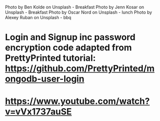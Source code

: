 Photo by Ben Kolde on Unsplash - Breakfast
Photo by Jenn Kosar on Unsplash - Breakfast
Photo by Oscar Nord on Unsplash - lunch
Photo by Alexey Ruban on Unsplash - bbq

# Login and Signup inc password encryption code adapted from PrettyPrinted tutorial: https://github.com/PrettyPrinted/mongodb-user-login 
# https://www.youtube.com/watch?v=vVx1737auSE


  